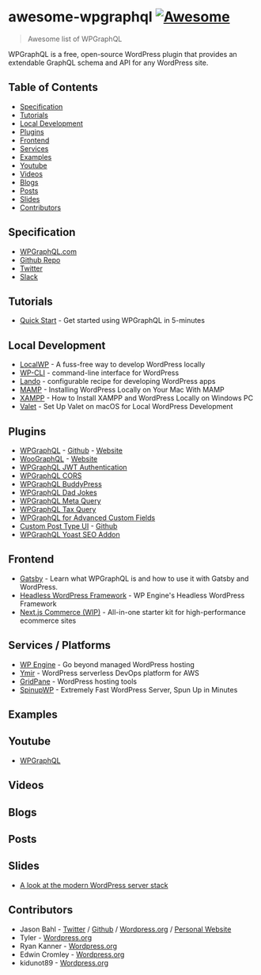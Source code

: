 # awesome-wpgraphql [![Awesome](https://cdn.rawgit.com/sindresorhus/awesome/d7305f38d29fed78fa85652e3a63e154dd8e8829/media/badge.svg)](https://github.com/sindresorhus/awesome)

> Awesome list of WPGraphQL

WPGraphQL is a free, open-source WordPress plugin that provides an extendable GraphQL schema and API for any WordPress site.

## Table of Contents

<!-- MarkdownTOC depth=4 -->

- [Specification](#spec)
- [Tutorials](#tutorials)
- [Local Development](#local)
- [Plugins](#plugins)
- [Frontend](#frontend)
- [Services](#services)
- [Examples](#example)
- [Youtube](#youtube)
- [Videos](#videos)
- [Blogs](#blogs)
- [Posts](#posts)
- [Slides](#slides)
- [Contributors](#contributors)

<!-- /MarkdownTOC -->

<a name="spec" />

## Specification

* [WPGraphQL.com](https://www.wpgraphql.com/)
* [Github Repo](https://github.com/wp-graphql/wp-graphql)
* [Twitter](https://twitter.com/wpgraphql)
* [Slack](https://join.slack.com/t/wp-graphql/shared_invite/zt-3vloo60z-PpJV2PFIwEathWDOxCTTLA)


<a name="tutorials" />

## Tutorials

* [Quick Start](https://www.wpgraphql.com/docs/quick-start/) - Get started using WPGraphQL in 5-minutes

<a name="local" />

## Local Development

* [LocalWP](https://localwp.com/) - A fuss-free way to develop WordPress locally
* [WP-CLI](https://wp-cli.org/) - command-line interface for WordPress
* [Lando](https://docs.lando.dev/config/wordpress.html#getting-started) - configurable recipe for developing WordPress apps
* [MAMP](https://codex.wordpress.org/Installing_WordPress_Locally_on_Your_Mac_With_MAMP) - Installing WordPress Locally on Your Mac With MAMP
* [XAMPP](https://themeisle.com/blog/install-xampp-and-wordpress-locally/) - How to Install XAMPP and WordPress Locally on Windows PC
* [Valet](https://wpbeaches.com/setting-up-valet-on-macos-for-local-wordpress-development/) - Set Up Valet on macOS for Local WordPress Development


<a name="plugins" />

## Plugins

* [WPGraphQL](https://wordpress.org/plugins/wp-graphql/) - [Github](https://github.com/wp-graphql/wp-graphql) - [Website](https://www.wpgraphql.com/)
* [WooGraphQL](https://github.com/wp-graphql/wp-graphql-woocommerce) - [Website](https://woographql.com/)
* [WPGraphQL JWT Authentication](https://github.com/wp-graphql/wp-graphql-jwt-authentication)
* [WPGraphQL CORS](https://github.com/funkhaus/wp-graphql-cors)
* [WPGraphQL BuddyPress](https://github.com/wp-graphql/wp-graphql-buddypress)
* [WPGraphQL Dad Jokes](https://github.com/wp-graphql/wp-graphql-dad-jokes)
* [WPGraphQL Meta Query](https://github.com/wp-graphql/wp-graphql-meta-query)
* [WPGraphQL Tax Query](https://github.com/wp-graphql/wp-graphql-tax-query)
* [WPGraphQL for Advanced Custom Fields](https://github.com/wp-graphql/wp-graphql-acf)
* [Custom Post Type UI](https://wordpress.org/plugins/custom-post-type-ui/) - [Github](https://github.com/WebDevStudios/custom-post-type-ui)
* [WPGraphQL Yoast SEO Addon](https://wordpress.org/plugins/add-wpgraphql-seo)

<a name="frontend" />

## Frontend

<!-- #### Gatsby -->
* [Gatsby](https://www.gatsbyjs.com/docs/glossary/wpgraphql/) - Learn what WPGraphQL is and how to use it with Gatsby and WordPress.
* [Headless WordPress Framework](https://github.com/wpengine/headless-framework) - WP Engine's Headless WordPress Framework
* [Next.js Commerce (WIP)](https://github.com/vercel/commerce/issues/172) - All-in-one starter kit for high-performance ecommerce sites

<!-- #### Next.js -->

<a name="services" />

## Services / Platforms

* [WP Engine](https://wpengine.com/) - Go beyond managed WordPress hosting
* [Ymir](https://ymirapp.com/) - WordPress serverless DevOps platform for AWS
* [GridPane](https://gridpane.com/) - WordPress hosting tools
* [SpinupWP](https://spinupwp.com/) - Extremely Fast WordPress Server, Spun Up in Minutes

<a name="example" />

## Examples

<a name="example-js" />

<a name="youtube" />

## Youtube
* [WPGraphQL](https://www.youtube.com/channel/UCwav5UKLaEufn0mtvaFAkYw)

<a name="videos" />

## Videos

<a name="blogs" />

## Blogs

<a name="posts" />

## Posts


<a name="slides" />

## Slides

* [A look at the modern WordPress server stack](https://speakerdeck.com/carlalexander/a-look-at-the-modern-wordpress-server-stack)

<a name="contributors" />

## Contributors

* Jason Bahl - [Twitter](https://twitter.com/jasonbahl) / [Github](https://github.com/jasonbahl) / [Wordpress.org](https://profiles.wordpress.org/jasonbahl/) / [Personal Website](https://jasonbahl.com/)
* Tyler - [Wordpress.org](https://profiles.wordpress.org/tylerbarnes1/)
* Ryan Kanner - [Wordpress.org](https://profiles.wordpress.org/ryankanner/)
* Edwin Cromley - [Wordpress.org](https://profiles.wordpress.org/chopinbach/)
* kidunot89 - [Wordpress.org](https://profiles.wordpress.org/kidunot89/)

